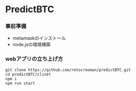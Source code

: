 # PredictBTC
### 事前準備
- metamaskのインストール
- node.jsの環境構築
### webアプリの立ち上げ方
```shell
git clone https://github.com/retocrooman/predictBTC.git
cd predictBTC/clinet
npm i
npm run start
```
